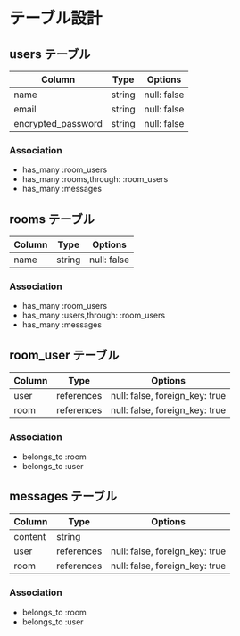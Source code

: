 # テーブル設計

## users テーブル

| Column                     | Type  | Options    |
| ----------------------------- | -------- | ------------- |
| name                        | string | null: false |
| email                        | string | null: false |
| encrypted_password | string | null: false |

### Association

- has_many :room_users
- has_many :rooms,through: :room_users
- has_many :messages

## rooms テーブル

| Column | Type   | Options     |
| ----------  | -------- | --------------- |
| name    | string  | null: false   |

### Association

- has_many :room_users
- has_many :users,through: :room_users
- has_many :messages

## room_user テーブル

| Column | Type          | Options                              |
| ---------- | --------------- | -------------------------------------- |
| user     | references | null: false, foreign_key: true |
| room    | references | null: false, foreign_key: true |

### Association

- belongs_to :room
- belongs_to :user

## messages テーブル

| Column  | Type          | Options                               |
| ----------- | ---------------- | -------------------------------------- |
| content  | string         |                                           |
| user       | references | null: false, foreign_key: true |
| room      | references | null: false, foreign_key: true |

### Association

- belongs_to :room
- belongs_to :user